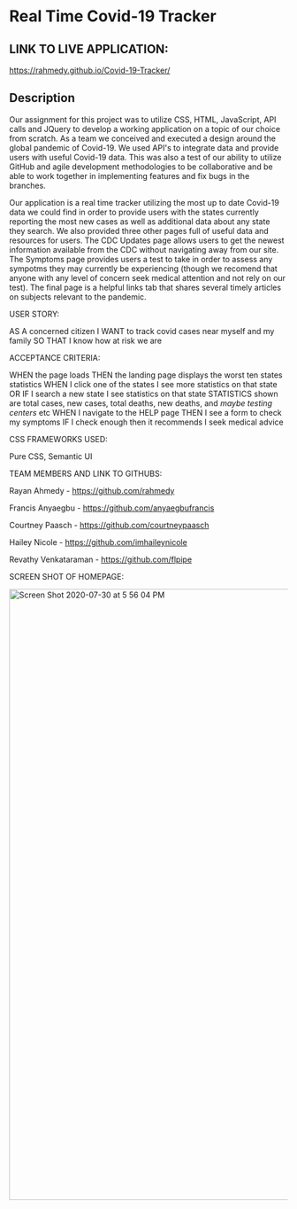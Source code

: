 # Real Time Covid-19 Tracker

## LINK TO LIVE APPLICATION:

  https://rahmedy.github.io/Covid-19-Tracker/
  
  ## Description 

Our assignment for this project was to utilize CSS, HTML, JavaScript, API calls and JQuery to develop a working application on a topic of our choice from scratch. As a team we conceived and executed a design around the global pandemic of Covid-19. We used API's to integrate data and provide users with useful Covid-19 data. This was also a test of our ability to utilize GitHub and agile development methodologies to be collaborative and be able to work together in implementing features and fix bugs in the branches. 

Our application is a real time tracker utilizing the most up to date Covid-19 data we could find in order to provide users with the states currently reporting the most new cases as well as additional data about any state they search. We also provided three other pages full of useful data and resources for users. The CDC Updates page allows users to get the newest information available from the CDC without navigating away from our site. The Symptoms page provides users a test to take in order to assess any sympotms they may currently be experiencing (though we recomend that anyone with any level of concern seek medical attention and not rely on our test). The final page is a helpful links tab that shares several timely articles on subjects relevant to the pandemic.


USER STORY:

  AS A concerned citizen
  I WANT to track covid cases near myself and my family
  SO THAT I know how at risk we are
  
  
ACCEPTANCE CRITERIA:

  WHEN the page loads
  THEN the landing page displays the worst ten states statistics
  WHEN I click one of the states I see more statistics on that state
  OR IF I search a new state I see statistics on that state
  STATISTICS shown are total cases, new cases, total deaths, new deaths, and *maybe testing centers* etc
  WHEN I navigate to the HELP page 
  THEN I see a form to check my symptoms 
  IF I check enough then it recommends I seek medical advice
 

CSS FRAMEWORKS USED:

  Pure CSS,
  Semantic UI
  


TEAM MEMBERS AND LINK TO GITHUBS:

  Rayan Ahmedy - https://github.com/rahmedy
  
  Francis Anyaegbu - https://github.com/anyaegbufrancis
  
  Courtney Paasch - https://github.com/courtneypaasch
  
  Hailey Nicole - https://github.com/imhaileynicole
  
  Revathy Venkataraman - https://github.com/flpipe


SCREEN SHOT OF HOMEPAGE:

  <img width="1103" alt="Screen Shot 2020-07-30 at 5 56 04 PM" src="https://user-images.githubusercontent.com/40651335/88978630-13f16e80-d28e-11ea-90eb-a4693d8ce963.png">

